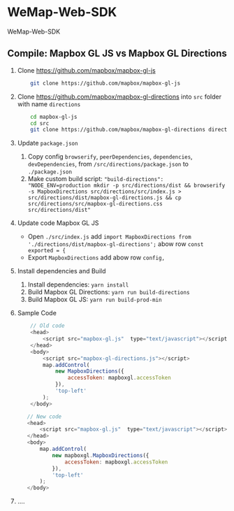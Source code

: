 # WeMap-Web-SDK
WeMap-Web-SDK

## Compile: Mapbox GL JS vs Mapbox GL Directions
1. Clone https://github.com/mapbox/mapbox-gl-js
    ```bash
        git clone https://github.com/mapbox/mapbox-gl-js
    ```
2. Clone https://github.com/mapbox/mapbox-gl-directions into `src` folder with name `directions`
    ```bash
        cd mapbox-gl-js
        cd src
        git clone https://github.com/mapbox/mapbox-gl-directions directions
    ```
3. Update `package.json`
   1. Copy config `browserify`, `peerDependencies`, `dependencies`, `devDependencies`, from `/src/directions/package.json` to `./package.json`
   2. Make custom build script: `"build-directions": "NODE_ENV=production mkdir -p src/directions/dist && browserify -s MapboxDirections src/directions/src/index.js > src/directions/dist/mapbox-gl-directions.js && cp src/directions/src/mapbox-gl-directions.css src/directions/dist"`

4. Update code Mapbox GL JS
   - Open `./src/index.js` add `import MapboxDirections from './directions/dist/mapbox-gl-directions';` abow row `const exported = {`
   - Export `MapboxDirections` add abow row `config,`
5. Install dependencies and Build
   1. Install dependencies: `yarn install`
   2. Build Mapbox GL Directions: `yarn run build-directions`
   3. Build Mapbox GL JS: `yarn run build-prod-min`
6. Sample Code
    ```javascript
        // Old code
        <head>
            <script src="mapbox-gl.js"  type="text/javascript"></script>
        </head>
        <body>
            <script src="mapbox-gl-directions.js"></script>
            map.addControl(
                new MapboxDirections({
                    accessToken: mapboxgl.accessToken
                }),
                'top-left'
            );
        </body>
    ```

     ```javascript
        // New code
        <head>
            <script src="mapbox-gl.js"  type="text/javascript"></script>
        </head>
        <body>
            map.addControl(
                new mapboxgl.MapboxDirections({
                    accessToken: mapboxgl.accessToken
                }),
                'top-left'
            );
        </body>
    ```
7. ....